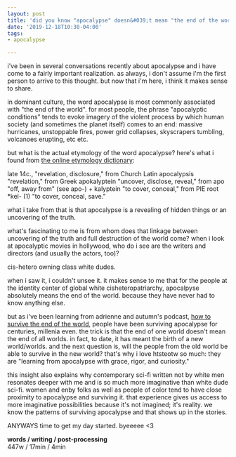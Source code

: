 ```yaml
---
layout: post
title: 'did you know "apocalypse" doesn&#039;t mean "the end of the world"?'
date: '2019-12-18T10:30-04:00'
tags:
- apocalypse

--- 
```


i've been in several conversations recently about apocalypse and i have come to a fairly important realization. as always, i don't assume i'm the first person to arrive to this thought. but now that i'm here, i think it makes sense to share.

in dominant culture, the word apocalypse is most commonly associated with "the end of the world". for most people, the phrase "apocalyptic conditions" tends to evoke imagery of the violent process by which human society (and sometimes the planet itself) comes to an end: massive hurricanes, unstoppable fires, power grid collapses, skyscrapers tumbling, volcanoes erupting, etc etc. 

but what is the actual etymology of the word apocalypse? here's what i found from [the online etymology dictionary](https://www.etymonline.com/word/apocalypse):

late 14c., "revelation, disclosure," from Church Latin apocalypsis "revelation," from Greek apokalyptein "uncover, disclose, reveal," from apo "off, away from" (see apo-) + kalyptein "to cover, conceal," from PIE root *kel- (1) "to cover, conceal, save."

what i take from that is that apocalypse is a revealing of hidden things or an uncovering of the truth. 

what's fascinating to me is from whom does that linkage between uncovering of the truth and full destruction of the world come? when i look at apocalyptic movies in hollywood, who do i see are the writers and directors (and usually the actors, too)? 

cis-hetero owning class white dudes. 

when i saw it, i couldn't unsee it. it makes sense to me that for the people at the identity center of global white cisheteropatriarchy, apocalpyse absolutely means the end of the world. because they have never had to know anything else. 

but as i've been learning from adrienne and autumn's podcast, [how to survive the end of the world](https://www.endoftheworldshow.org/), people have been surviving apocalypse for centuries, millenia even. the trick is that the end of one world doesn't mean the end of all worlds. in fact, to date, it has meant the birth of a new world/worlds. and the next question is, will the people from the old world be able to survive in the new world? that's why i love htsteotw so much: they are "learning from apocalypse with grace, rigor, and curiosity." 

this insight also explains why contemporary sci-fi written not by white men resonates deeper with me and is so much more imaginative than white dude sci-fi. women and enby folks as well as people of color tend to have close proximity to apocalypse and surviving it. that experience gives us access to more imaginative possibilities because it's not imagined; it's reality. we know the patterns of surviving apocalypse and that shows up in the stories. 

ANYWAYS time to get my day started. byeeeee <3

<!-- hyperlink bank -->


<!-- &#042; = asterisk -->
<!-- &#039; = single quote '-->

**words / writing / post-processing**  
447w / 17min / 4min